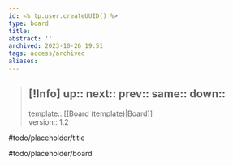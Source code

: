 ```yaml
---
id: <% tp.user.createUUID() %>
type: board
title: 
abstract: ''
archived: 2023-10-26 19:51
tags: access/archived
aliases:
---
```

> [!Info]
> up::
> next::
> prev::
> same::
> down::
> --- 
> template:: [[Board (template)|Board]]  
> version:: 1.2


#todo/placeholder/title 

#todo/placeholder/board

